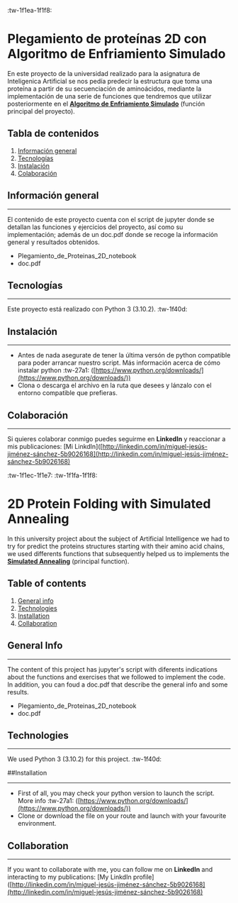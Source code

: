 :tw-1f1ea-1f1f8:
# Plegamiento de proteínas 2D con Algoritmo de Enfriamiento Simulado


En este proyecto de la universidad realizado para la asignatura de Inteligenica Artificial se nos pedía predecir la estructura que toma una proteína a partir de su secuenciación de aminoácidos, mediante la implementación de una serie de funciones que tendremos que utilizar posteriormente en el [**Algoritmo de Enfriamiento Simulado**](http://es.wikipedia.org/wiki/Algoritmo_de_recocido_simulado "**Algoritmo de Enfriamiento Simulado**") (función principal del proyecto).


## Tabla de contenidos
1. [Información general](#general-info)
2. [Tecnologías](#technologies)
3. [Instalación](#installation)
4. [Colaboración](#collaboration)

## Información general
***
El contenido de este proyecto cuenta con el script de jupyter donde se detallan las funciones y ejercicios del proyecto, así como su implementación; además de un doc.pdf donde se recoge la información general y resultados obtenidos.
* Plegamiento_de_Proteinas_2D_notebook
* doc.pdf 

## Tecnologías
***
Este proyecto está realizado con Python 3 (3.10.2).  :tw-1f40d:

## Instalación
***
- Antes de nada asegurate de tener la última versón de python compatible para poder arrancar nuestro script. Más información acerca de cómo instalar python
:tw-27a1: ([https://www.python.org/downloads/](https://www.python.org/downloads/))
- Clona o descarga el archivo en la ruta que desees y lánzalo con el entorno compatible que prefieras.

## Colaboración
***
Si quieres colaborar conmigo puedes seguirme en **LinkedIn** y reaccionar a mis publicaciones: [Mi LinkdIn]([http://linkedin.com/in/miguel-jesús-jiménez-sánchez-5b9026168](http://linkedin.com/in/miguel-jesús-jiménez-sánchez-5b9026168) 



:tw-1f1ec-1f1e7: :tw-1f1fa-1f1f8:

# 2D Protein Folding with Simulated Annealing
In this university project about the subject of Artificial Intelligence we had to try for predict the proteins structures starting with their amino acid chains, we used differents functions that subsequently helped us to implements the [**Simulated Annealing**](https://es.wikipedia.org/wiki/Algoritmo_de_recocido_simulado "**Simulated Annealing**") (principal function).     

## Table of contents
1. [General info](#general-info)
2. [Technologies](#technologies)
3. [Installation](#installation)
4. [Collaboration](#collaboration)

## General Info
***
The content of this project has jupyter's script with diferents indications about the functions and exercises that we followed to implement the code. In addition, you can foud a doc.pdf that describe the general info and some results.
* Plegamiento_de_Proteinas_2D_notebook
* doc.pdf 

## Technologies
*** 
We used Python 3 (3.10.2) for this project. :tw-1f40d:

##Installation
***
- First of all, you may check your python version to launch the script. More info
:tw-27a1: ([https://www.python.org/downloads/](https://www.python.org/downloads/))
- Clone or download the file on your route and launch with your favourite environment. 


## Collaboration
***
If you want to collaborate with me, you can follow me on **LinkedIn** and interacting to my publications: [My LinkdIn profile]([http://linkedin.com/in/miguel-jesús-jiménez-sánchez-5b9026168](http://linkedin.com/in/miguel-jesús-jiménez-sánchez-5b9026168)  
